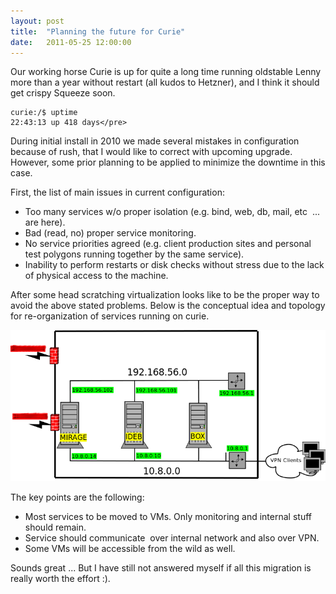 ```yaml
---
layout: post
title:  "Planning the future for Curie"
date:   2011-05-25 12:00:00
---
```


Our working horse Curie is up for quite a long time running oldstable Lenny more than a year without restart (all kudos to Hetzner), and I think it should get crispy Squeeze soon.

```
curie:/$ uptime
22:43:13 up 418 days</pre>
```

During initial install in 2010 we made several mistakes in configuration because of rush, that I would like to correct with upcoming upgrade. However, some prior planning to be applied to minimize the downtime in this case. 

First, the list of main issues in current configuration:

* Too many services w/o proper isolation (e.g. bind, web, db, mail, etc  ... are here).
* Bad (read, no) proper service monitoring.
* No service priorities agreed (e.g. client production sites and personal test polygons running together by the same service).
* Inability to perform restarts or disk checks without stress due to the lack of physical access to the machine.

After some head scratching virtualization looks like to be the proper way to avoid the above stated problems. Below is the conceptual idea and topology for re-organization of services running on curie.

![curie-net](/resources/2011-05-25-planning-the-future-for-curie-1.png)

The key points are the following:

* Most services to be moved to VMs. Only monitoring and internal stuff should remain.
* Service should communicate  over internal network and also over VPN.
* Some VMs will be accessible from the wild as well.

Sounds great ... But I have still not answered myself if all this migration is really worth the effort :).

